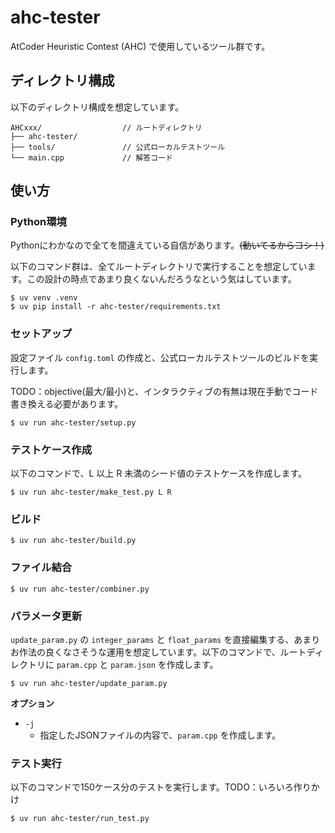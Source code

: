 # ahc-tester
AtCoder Heuristic Contest (AHC) で使用しているツール群です。

## ディレクトリ構成
以下のディレクトリ構成を想定しています。
```
AHCxxx/                  // ルートディレクトリ
├── ahc-tester/           
├── tools/               // 公式ローカルテストツール
└── main.cpp             // 解答コード
```

## 使い方

### Python環境
Pythonにわかなので全てを間違えている自信があります。~~(動いてるからヨシ！)~~

以下のコマンド群は、全てルートディレクトリで実行することを想定しています。この設計の時点であまり良くないんだろうなという気はしています。
```
$ uv venv .venv
$ uv pip install -r ahc-tester/requirements.txt
```

### セットアップ
設定ファイル `config.toml` の作成と、公式ローカルテストツールのビルドを実行します。

TODO：objective(最大/最小)と、インタラクティブの有無は現在手動でコード書き換える必要があります。
```
$ uv run ahc-tester/setup.py
```

### テストケース作成
以下のコマンドで、L 以上 R 未満のシード値のテストケースを作成します。

```
$ uv run ahc-tester/make_test.py L R
```

### ビルド

```
$ uv run ahc-tester/build.py
```

### ファイル結合

```
$ uv run ahc-tester/combiner.py
```

### パラメータ更新
`update_param.py` の `integer_params` と `float_params` を直接編集する、あまりお作法の良くなさそうな運用を想定しています。以下のコマンドで、ルートディレクトリに `param.cpp` と `param.json` を作成します。

```
$ uv run ahc-tester/update_param.py
```

**オプション**
- `-j`
  - 指定したJSONファイルの内容で、`param.cpp` を作成します。

### テスト実行
以下のコマンドで150ケース分のテストを実行します。TODO：いろいろ作りかけ

```
$ uv run ahc-tester/run_test.py
```